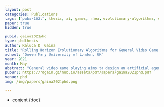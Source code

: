 ```yaml
---
layout: post
categories: Publications
tags: ["pubs-2021", thesis, ai, games, rhea, evolutionary-algorithms, optimisation]
paper: true
hidden: true

pubid: gaina2021phd
type: phdthesis
author: Raluca D. Gaina
title: "Rolling Horizon Evolutionary Algorithms for General Video Game Playing"
school: "Queen Mary University of London, UK"
year: 2021
month: May
abstract: "General video game playing aims to design an artificial agent capable of rational thought, which would achieve high-level play in any game, thus needing to remove domain knowledge and introduce techniques to gather information and statistics about the previously unknown game. While Monte Carlo Tree Search has dominated the area, Rolling Horizon Evolutionary Algorithms (RHEA) were shown in early work to have the potential of reaching an even better performance. This thesis presents a series of experiments carried out to analyse the performance and behaviour of RHEA, which evolves, online, a sequence of actions to play in a game. We analyse its various properties and parameters, as well as combinations with other algorithms. Results obtained are favourable and outperform previous state-of-the-art in several games. A deeper visual analysis tool, VERTIGO, was created to enable the capture of statistics live during any of the games within the General Video Game AI framework. The features extracted were also used to predict RHEA's performance, with great results even from the very early stages of a game. The multitude of parameters resulting from the several studies led to work on automatic optimisation, using the N-Tuple Bandit Evolutionary Algorithm and several other simpler methods. The algorithm's parameters were tuned both offline and online with mixed results, but high promise is found in helping the algorithm generalise better across a wider range of games, and even observe first win rates in extremely difficult environments. Applications of the algorithm in different games are also explored: RHEA is very aggressive in Pommerman, competitive in Tribes and a top contender in tabletop and real-life physics-simulating games. The thesis finally discusses new research directions and how RHEA could interact with humans and other artificial systems within the context of a present, continuous, 'always-on', interactive game-playing entity."
puburl: https://rdgain.github.io/assets/pdf/papers/gaina2021phd.pdf
venue: phd
img: /img/papers/gaina2021phd.png

---
```


* content
{:toc}

